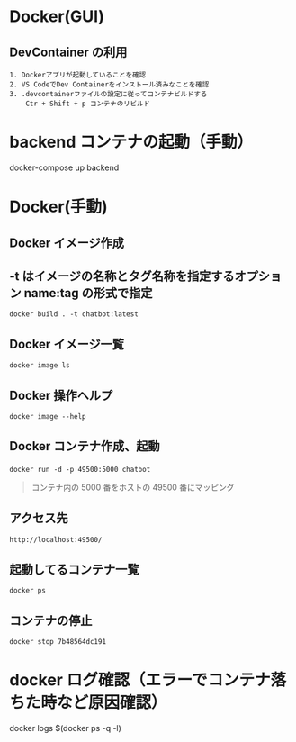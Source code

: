 # Docker(GUI)

## DevContainer の利用

    1. Dockerアプリが起動していることを確認
    2. VS CodeでDev Containerをインストール済みなことを確認
    3. .devcontainerファイルの設定に従ってコンテナビルドする
        Ctr + Shift + p コンテナのリビルド

# backend コンテナの起動（手動）

docker-compose up backend

# Docker(手動)

## Docker イメージ作成

## -t はイメージの名称とタグ名称を指定するオプション name:tag の形式で指定

    docker build . -t chatbot:latest

## Docker イメージ一覧

    docker image ls

## Docker 操作ヘルプ

    docker image --help

## Docker コンテナ作成、起動

    docker run -d -p 49500:5000 chatbot　

> コンテナ内の 5000 番をホストの 49500 番にマッピング

## アクセス先

    http://localhost:49500/

## 起動してるコンテナ一覧

    docker ps

## コンテナの停止

    docker stop 7b48564dc191

# docker ログ確認（エラーでコンテナ落ちた時など原因確認）

docker logs $(docker ps -q -l)
